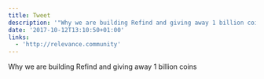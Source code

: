 ```yaml
---
title: Tweet
description: '"Why we are building Refind and giving away 1 billion coins "'
date: '2017-10-12T13:10:50+01:00'
links:
  - 'http://relevance.community'
---
```

Why we are building Refind and giving away 1 billion coins 
